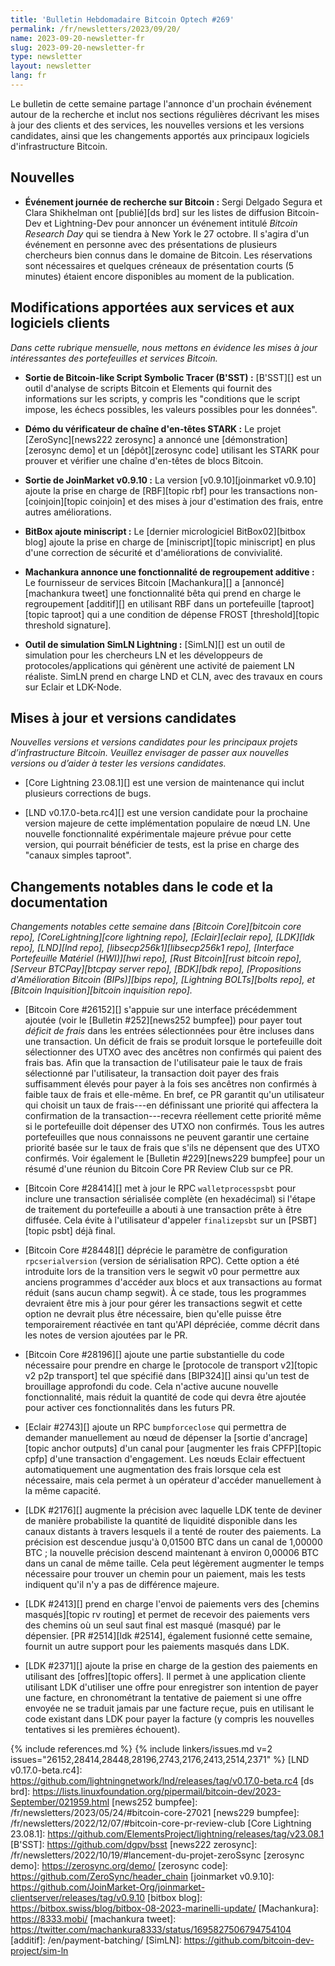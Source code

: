 ```yaml
---
title: 'Bulletin Hebdomadaire Bitcoin Optech #269'
permalink: /fr/newsletters/2023/09/20/
name: 2023-09-20-newsletter-fr
slug: 2023-09-20-newsletter-fr
type: newsletter
layout: newsletter
lang: fr
---
```

Le bulletin de cette semaine partage l'annonce d'un prochain événement autour de la recherche et inclut nos sections régulières
décrivant les mises à jour des clients et des services, les nouvelles versions et les versions candidates, ainsi que les changements
apportés aux principaux logiciels d'infrastructure Bitcoin.

## Nouvelles

- **Événement journée de recherche sur Bitcoin :** Sergi Delgado Segura et Clara Shikhelman ont [publié][ds brd] sur les listes
  de diffusion Bitcoin-Dev et Lightning-Dev pour annoncer un événement intitulé _Bitcoin Research Day_ qui se tiendra à New York
  le 27 octobre. Il s'agira d'un événement en personne avec des présentations de plusieurs chercheurs bien connus dans le domaine
  de Bitcoin. Les réservations sont nécessaires et quelques créneaux de présentation courts (5 minutes) étaient encore disponibles
  au moment de la publication.

## Modifications apportées aux services et aux logiciels clients

*Dans cette rubrique mensuelle, nous mettons en évidence les mises à jour
intéressantes des portefeuilles et services Bitcoin.*

- **Sortie de Bitcoin-like Script Symbolic Tracer (B'SST) :** [B'SST][] est un outil d'analyse de scripts Bitcoin et Elements qui
  fournit des informations sur les scripts, y compris les "conditions que le script impose, les échecs possibles, les valeurs
  possibles pour les données".

- **Démo du vérificateur de chaîne d'en-têtes STARK :** Le projet [ZeroSync][news222 zerosync] a annoncé une [démonstration][zerosync demo]
  et un [dépôt][zerosync code] utilisant les STARK pour prouver et vérifier une chaîne d'en-têtes de blocs Bitcoin.

- **Sortie de JoinMarket v0.9.10 :** La version [v0.9.10][joinmarket v0.9.10] ajoute la prise en charge de [RBF][topic rbf] pour
  les transactions non-[coinjoin][topic coinjoin] et des mises à jour d'estimation des frais, entre autres améliorations.

- **BitBox ajoute miniscript :** Le [dernier micrologiciel BitBox02][bitbox blog] ajoute la prise en charge de
  [miniscript][topic miniscript] en plus d'une correction de sécurité et d'améliorations de convivialité.

- **Machankura annonce une fonctionnalité de regroupement additive :** Le fournisseur de services Bitcoin [Machankura][] a
  [annoncé][machankura tweet] une fonctionnalité bêta qui prend en charge le regroupement [additif][] en utilisant RBF dans un
  portefeuille [taproot][topic taproot] qui a une condition de dépense FROST [threshold][topic threshold signature].

- **Outil de simulation SimLN Lightning :** [SimLN][] est un outil de simulation pour les chercheurs LN et les développeurs de
  protocoles/applications qui génèrent une activité de paiement LN réaliste. SimLN prend en charge LND et CLN, avec des travaux
  en cours sur Eclair et LDK-Node.

## Mises à jour et versions candidates

*Nouvelles versions et versions candidates pour les principaux projets d’infrastructure
Bitcoin. Veuillez envisager de passer aux nouvelles versions ou d’aider à tester
les versions candidates.*

- [Core Lightning 23.08.1][] est une version de maintenance qui inclut plusieurs corrections de bugs.

- [LND v0.17.0-beta.rc4][] est une version candidate pour la prochaine version majeure de cette implémentation populaire de nœud LN.
  Une nouvelle fonctionnalité expérimentale majeure prévue pour cette version, qui pourrait bénéficier de tests, est la prise en charge
  des "canaux simples taproot".

## Changements notables dans le code et la documentation

*Changements notables cette semaine dans [Bitcoin Core][bitcoin core repo], [CoreLightning][core lightning repo], [Eclair][eclair repo],
[LDK][ldk repo], [LND][lnd repo], [libsecp256k1][libsecp256k1 repo], [Interface Portefeuille Matériel (HWI)][hwi repo],
[Rust Bitcoin][rust bitcoin repo], [Serveur BTCPay][btcpay server repo], [BDK][bdk repo],
[Propositions d'Amélioration Bitcoin (BIPs)][bips repo], [Lightning BOLTs][bolts repo], et
[Bitcoin Inquisition][bitcoin inquisition repo].*

- [Bitcoin Core #26152][] s'appuie sur une interface précédemment ajoutée (voir le [Bulletin #252][news252 bumpfee]) pour payer
  tout _déficit de frais_ dans les entrées sélectionnées pour être incluses dans une transaction. Un déficit de frais se produit
  lorsque le portefeuille doit sélectionner des UTXO avec des ancêtres non confirmés qui paient des frais bas. Afin que la transaction
  de l'utilisateur paie le taux de frais sélectionné par l'utilisateur, la transaction doit payer des frais suffisamment élevés pour
  payer à la fois ses ancêtres non confirmés à faible taux de frais et elle-même. En bref, ce PR garantit qu'un utilisateur qui choisit
  un taux de frais---en définissant une priorité qui affectera la confirmation de la transaction---recevra réellement cette priorité
  même si le portefeuille doit dépenser des UTXO non confirmés. Tous les autres portefeuilles que nous connaissons ne peuvent garantir
  une certaine priorité basée sur le taux de frais que s'ils ne dépensent que des UTXO confirmés. Voir également le
  [Bulletin #229][news229 bumpfee] pour un résumé d'une réunion du Bitcoin Core PR Review Club sur ce PR.

- [Bitcoin Core #28414][] met à jour le RPC `walletprocesspsbt` pour inclure une transaction sérialisée complète (en hexadécimal)
  si l'étape de traitement du portefeuille a abouti à une transaction prête à être diffusée. Cela évite à l'utilisateur d'appeler
  `finalizepsbt` sur un [PSBT][topic psbt] déjà final.

- [Bitcoin Core #28448][] déprécie le paramètre de configuration `rpcserialversion` (version de sérialisation RPC). Cette option a
  été introduite lors de la transition vers le segwit v0 pour permettre aux anciens programmes d'accéder aux blocs et aux transactions
  au format réduit (sans aucun champ segwit). À ce stade, tous les programmes devraient être mis à jour pour gérer les transactions
  segwit et cette option ne devrait plus être nécessaire, bien qu'elle puisse être temporairement réactivée en tant qu'API dépréciée,
  comme décrit dans les notes de version ajoutées par le PR.

- [Bitcoin Core #28196][] ajoute une partie substantielle du code nécessaire pour prendre en charge le [protocole de transport
  v2][topic v2 p2p transport] tel que spécifié dans [BIP324][] ainsi qu'un test de brouillage approfondi du code. Cela n'active aucune
  nouvelle fonctionnalité, mais réduit la quantité de code qui devra être ajoutée pour activer ces fonctionnalités dans les futurs PR.

- [Eclair #2743][] ajoute un RPC `bumpforceclose` qui permettra de demander manuellement au nœud de dépenser la [sortie
  d'ancrage][topic anchor outputs] d'un canal pour [augmenter les frais CPFP][topic cpfp] d'une transaction d'engagement. Les nœuds
  Eclair effectuent automatiquement une augmentation des frais lorsque cela est nécessaire, mais cela permet à un opérateur d'accéder
  manuellement à la même capacité.

- [LDK #2176][] augmente la précision avec laquelle LDK tente de deviner de manière probabiliste la quantité de liquidité disponible
  dans les canaux distants à travers lesquels il a tenté de router des paiements. La précision est descendue jusqu'à 0,01500 BTC dans
  un canal de 1,00000 BTC ; la nouvelle précision descend maintenant à environ 0,00006 BTC dans un canal de même taille. Cela peut
  légèrement augmenter le temps nécessaire pour trouver un chemin pour un paiement, mais les tests indiquent qu'il n'y a pas de
  différence majeure.

- [LDK #2413][] prend en charge l'envoi de paiements vers des [chemins masqués][topic rv routing] et permet de recevoir des paiements
  vers des chemins où un seul saut final est masqué (masqué) par le dépensier.
  [PR #2514][ldk #2514], également fusionné cette semaine, fournit un autre support pour les paiements masqués dans LDK.

- [LDK #2371][] ajoute la prise en charge de la gestion des paiements en utilisant des [offres][topic offers]. Il permet à une
  application cliente utilisant LDK d'utiliser une offre pour enregistrer son intention de payer une facture, en chronométrant la
  tentative de paiement si une offre envoyée ne se traduit jamais par une facture reçue, puis en utilisant le code existant dans LDK
  pour payer la facture (y compris les nouvelles tentatives si les premières échouent).

{% include references.md %}
{% include linkers/issues.md v=2 issues="26152,28414,28448,28196,2743,2176,2413,2514,2371" %}
[LND v0.17.0-beta.rc4]: https://github.com/lightningnetwork/lnd/releases/tag/v0.17.0-beta.rc4
[ds brd]: https://lists.linuxfoundation.org/pipermail/bitcoin-dev/2023-September/021959.html
[news252 bumpfee]: /fr/newsletters/2023/05/24/#bitcoin-core-27021
[news229 bumpfee]: /fr/newsletters/2022/12/07/#bitcoin-core-pr-review-club
[Core Lightning 23.08.1]: https://github.com/ElementsProject/lightning/releases/tag/v23.08.1
[B'SST]: https://github.com/dgpv/bsst
[news222 zerosync]: /fr/newsletters/2022/10/19/#lancement-du-projet-zeroSsync
[zerosync demo]: https://zerosync.org/demo/
[zerosync code]: https://github.com/ZeroSync/header_chain
[joinmarket v0.9.10]: https://github.com/JoinMarket-Org/joinmarket-clientserver/releases/tag/v0.9.10
[bitbox blog]: https://bitbox.swiss/blog/bitbox-08-2023-marinelli-update/
[Machankura]: https://8333.mobi/
[machankura tweet]: https://twitter.com/machankura8333/status/1695827506794754104
[additif]: /en/payment-batching/
[SimLN]: https://github.com/bitcoin-dev-project/sim-ln